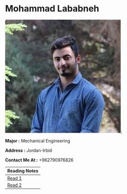 # Mohammad Lababneh
![image](photo1.jpg);

**Major :** Mechanical Engineering

**Address :** Jordan-Irbid

**Contact Me At :** +962790976826

|Reading Notes|
|-------------|
|[Read 1](read1.md)|
|[Read 2](read2.md)|

